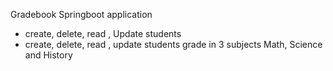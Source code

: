 Gradebook Springboot application

- create, delete, read , Update students
- create, delete, read , update students grade in 3 subjects Math, Science and History
